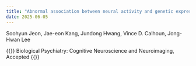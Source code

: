 ```yaml
---
title: "Abnormal association between neural activity and genetic expressions of impulsivity in attention deficit hyperactivity disorder: an Adolescent Brain Cognitive Development study"
date: 2025-06-05
---
```


Soohyun Jeon, Jae-eon Kang, Jundong Hwang, Vince D. Calhoun, Jong-Hwan Lee

{{<format bright-green>}}
Biological Psychiatry: Cognitive Neuroscience and Neuroimaging, Accepted
{{</format>}}

<!-- 
![Image](//bspl.korea.ac.kr/Board/Articles/2024/fig1_choi_etal_JNER_2024.png)


[[PubMed](https://pubmed.ncbi.nlm.nih.gov/38627779/) /

[Journal Home](https://www.sciencedirect.com/science/article/abs/pii/S2451902225001338?via%3Dihub)/

[Google Scholar](https://scholar.google.com/scholar?hl=en&as_sdt=0%2C22&q=Use+of+functional+magnetic+resonance+imaging+to+identify+cortical+loci+for+lower+limb+movements+and+their+efficacy+for+individuals+after+stroke&btnG=)]
-->
